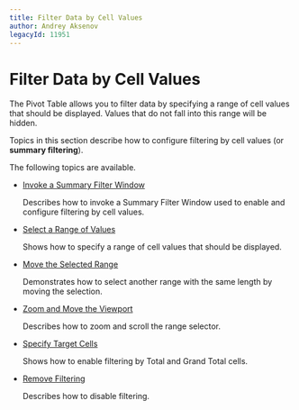 ```yaml
---
title: Filter Data by Cell Values
author: Andrey Aksenov
legacyId: 11951
---
```

# Filter Data by Cell Values
The Pivot Table allows you to filter data by specifying a range of cell values that should be displayed. Values that do not fall into this range will be hidden.

Topics in this section describe how to configure filtering by cell values (or **summary filtering**).

The following topics are available.
* [Invoke a Summary Filter Window](filter-data-by-cell-values/invoke-a-summary-filter-window.md)
	
	Describes how to invoke a Summary Filter Window used to enable and configure filtering by cell values.
* [Select a Range of Values](filter-data-by-cell-values/select-a-range-of-values.md)
	
	Shows how to specify a range of cell values that should be displayed.
* [Move the Selected Range](filter-data-by-cell-values/move-the-selected-range.md)
	
	Demonstrates how to select another range with the same length by moving the selection.
* [Zoom and Move the Viewport](filter-data-by-cell-values/zoom-and-move-the-viewport.md)
	
	Describes how to zoom and scroll the range selector.
* [Specify Target Cells](filter-data-by-cell-values/specify-target-cells.md)
	
	Shows how to enable filtering by Total and Grand Total cells.
* [Remove Filtering](filter-data-by-cell-values/remove-filtering.md)
	
	Describes how to disable filtering.